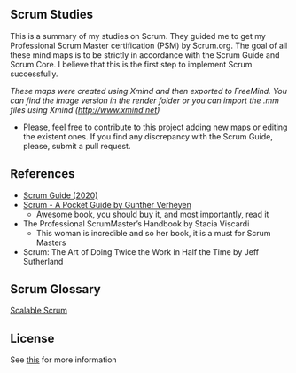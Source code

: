 ## Scrum Studies
This is a summary of my studies on Scrum. They guided me to get my Professional Scrum Master certification (PSM) by 
Scrum.org. The goal of all these mind maps is to be strictly in accordance with the Scrum Guide and Scrum Core. 
I believe that this is the first step to implement Scrum successfully.

*These maps were created using Xmind and then exported to FreeMind. You can find the image version in the render folder
or you can import the .mm files using Xmind (http://www.xmind.net)*

- Please, feel free to contribute to this project adding new maps or editing the existent ones.
If you find any discrepancy with the Scrum Guide, please, submit a pull request.



## References
- [Scrum Guide (2020)](https://github.com/tuhinmallick/Professional_Scrum_Master1_Certification/blob/main/Documents/2020-Scrum-Guide-US.pdf)
- [Scrum - A Pocket Guide by Gunther Verheyen](https://github.com/tuhinmallick/Professional_Scrum_Master/blob/main/Documents/scrum-a-pocket-guide-excerpt.pdf)
    - Awesome book, you should buy it, and most importantly, read it
- The Professional ScrumMaster’s Handbook by Stacia Viscardi
    - This woman is incredible and so her book, it is a must for Scrum Masters
- Scrum: The Art of Doing Twice the Work in Half the Time by Jeff Sutherland
## Scrum Glossary
[Scalable Scrum](https://www.scrum.org/resources/scaling-scrum)


## License

See [this](https://github.com/tuhinmallick/Professional_Scrum_Master1_Certification/blob/main/LICENSE) for more information
